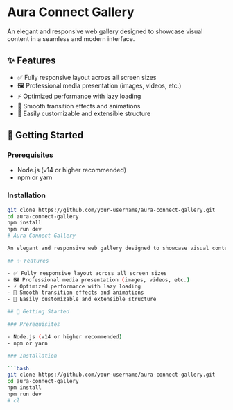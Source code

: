 # Aura Connect Gallery

An elegant and responsive web gallery designed to showcase visual content in a seamless and modern interface.

## ✨ Features

- ✅ Fully responsive layout across all screen sizes
- 🖼️ Professional media presentation (images, videos, etc.)
- ⚡ Optimized performance with lazy loading
- 🎨 Smooth transition effects and animations
- 🔧 Easily customizable and extensible structure

## 🚀 Getting Started

### Prerequisites

- Node.js (v14 or higher recommended)
- npm or yarn

### Installation

```bash
git clone https://github.com/your-username/aura-connect-gallery.git
cd aura-connect-gallery
npm install
npm run dev
# Aura Connect Gallery

An elegant and responsive web gallery designed to showcase visual content in a seamless and modern interface.

## ✨ Features

- ✅ Fully responsive layout across all screen sizes
- 🖼️ Professional media presentation (images, videos, etc.)
- ⚡ Optimized performance with lazy loading
- 🎨 Smooth transition effects and animations
- 🔧 Easily customizable and extensible structure

## 🚀 Getting Started

### Prerequisites

- Node.js (v14 or higher recommended)
- npm or yarn

### Installation

```bash
git clone https://github.com/your-username/aura-connect-gallery.git
cd aura-connect-gallery
npm install
npm run dev
# cl
